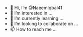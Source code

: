- 👋 Hi, I’m @NaeemIqbal41
- 👀 I’m interested in ...
- 🌱 I’m currently learning ...
- 💞️ I’m looking to collaborate on ...
- 📫 How to reach me ...

<!---
NaeemIqbal41/NaeemIqbal41 is a ✨ special ✨ repository because its `README.md` (this file) appears on your GitHub profile.
You can click the Preview link to take a look at your changes.
--->
